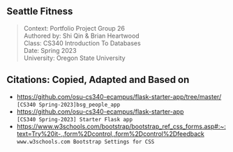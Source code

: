 ## Seattle Fitness

>Context: Portfolio Project Group 26  
>Authored by: Shi Qin & Brian Heartwood  
>Class: CS340 Introduction To Databases  
>Date: Spring 2023  
>University: Oregon State University


  
## Citations: Copied, Adapted and Based on
* https://github.com/osu-cs340-ecampus/flask-starter-app/tree/master/  
  `[CS340 Spring-2023]bsg_people_app`
* https://github.com/osu-cs340-ecampus/flask-starter-app   
`[CS340 Spring-2023] Starter Flask app`
* https://www.w3schools.com/bootstrap/bootstrap_ref_css_forms.asp#:~:text=Try%20it-,.form%2Dcontrol,.form%2Dcontrol%2Dfeedback
`www.w3schools.com Bootstrap Settings for CSS`